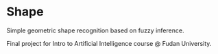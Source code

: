# Shape

Simple geometric shape recognition based on fuzzy inference.

Final project for Intro to Artificial Intelligence course @ Fudan University.
